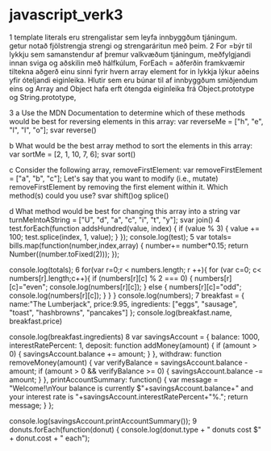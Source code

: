 # javascript_verk3
1
 template literals eru strengalistar sem leyfa innbyggðum tjáningum.  
 getur notað fjölstrengja strengi og strengaráritun með þeim.
2
For =býr til lykkju sem samanstendur af þremur valkvæðum tjáningum, meðfylgjandi innan sviga og aðskilin með hálfkúlum,
ForEach = aðferðin framkvæmir tiltekna aðgerð einu sinni fyrir hvern array element
for in lykkja lýkur aðeins yfir óteljandi eiginleika. Hlutir sem eru búnar til af innbyggðum smiðjendum eins og Array and Object
hafa erft ótengda eiginleika frá Object.prototype og String.prototype,

3
  a
  Use the MDN Documentation to determine which of these methods would be best for reversing elements in this array:
  var reverseMe = ["h", "e", "l", "l", "o"];
  svar reverse()

  b
  What would be the best array method to sort the elements in this array:
  var sortMe = [2, 1, 10, 7, 6];
  svar sort()
  
  c
  Consider the following array, removeFirstElement:
  var removeFirstElement = ["a", "b", "c"];
  Let's say that you want to modify (i.e., mutate) removeFirstElement by removing the first element within it. Which method(s) could you use?
  svar shift()og splice()
  
  d
  What method would be best for changing this array into a string
  var turnMeIntoAString = ["U", "d", "a", "c", "i", "t", "y"];
  svar join()
4
test.forEach(function addsHundred(value, index) {
    if (value % 3) {
    	value += 100;
    	test.splice(index, 1, value);
    }
});
console.log(test);
5
var totals= bills.map(function(number,index,array) {
                number+= number*0.15;
               return Number((number.toFixed(2)));
            });

console.log(totals);
6
for(var r=0;r < numbers.length; r ++){
    for (var c=0; c< numbers[r].length;c++){
        if (numbers[r][c] % 2 === 0) {
            numbers[r][c]="even";
            console.log(numbers[r][c]);
        }
        else {
            numbers[r][c]="odd";
            console.log(numbers[r][c]);
        }
        }
    }
console.log(numbers);
7
breakfast = {
    name:"The Lumberjack",
    price:9.95,
    ingredients: ["eggs", "sausage", "toast", "hashbrowns", "pancakes"]
};
console.log(breakfast.name, breakfast.price)

console.log(breakfast.ingredients)
8
var savingsAccount = {
    balance: 1000,
    interestRatePercent: 1,
    deposit: function addMoney(amount) {
        if (amount > 0) {
            savingsAccount.balance += amount;
        }
    },
    withdraw: function removeMoney(amount) {
        var verifyBalance = savingsAccount.balance - amount;
        if (amount > 0 && verifyBalance >= 0) {
            savingsAccount.balance -= amount;
        }
    },
    printAccountSummary: function() {
        var message = "Welcome!\nYour balance is currently $"+savingsAccount.balance+" and your interest rate is "+savingsAccount.interestRatePercent+"%.";
        return message;
    }
};

console.log(savingsAccount.printAccountSummary());
9
donuts.forEach(function(donut) {
  console.log(donut.type + " donuts cost $" + donut.cost + " each"); 
  
